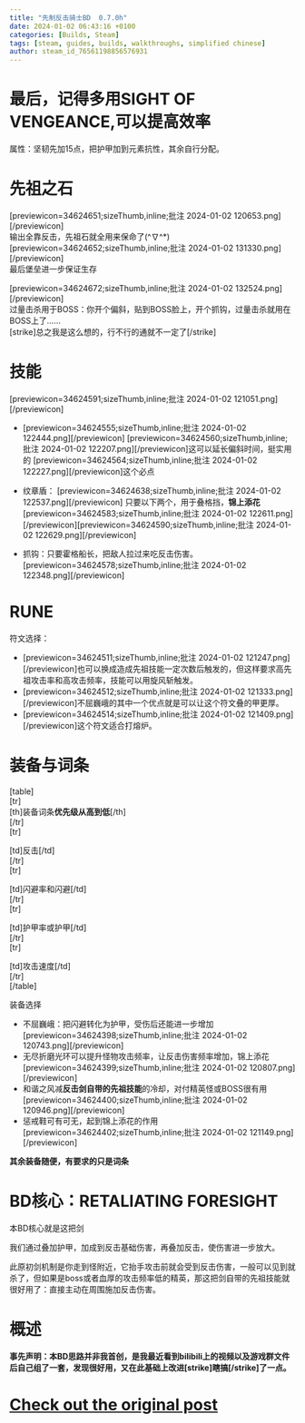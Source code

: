 ```yaml
---
title: "先制反击骑士BD  0.7.0h"
date: 2024-01-02 06:43:16 +0100
categories: [Builds, Steam]
tags: [steam, guides, builds, walkthroughs, simplified chinese]
author: steam_id_76561198856576931
---
```

# 最后，记得多用SIGHT OF VENGEANCE,可以提高效率

属性：坚韧先加15点，把护甲加到元素抗性，其余自行分配。

# 先祖之石

[previewicon=34624651;sizeThumb,inline;批注 2024-01-02 120653.png][/previewicon]  
输出全靠反击，先祖石就全用来保命了(^∇^\*)  
[previewicon=34624652;sizeThumb,inline;批注 2024-01-02 131330.png][/previewicon]  
最后堡垒进一步保证生存  
  
  
[previewicon=34624672;sizeThumb,inline;批注 2024-01-02 132524.png][/previewicon]  
过量击杀用于BOSS：你开个偏斜，贴到BOSS脸上，开个抓钩，过量击杀就用在BOSS上了……  
[strike]总之我是这么想的，行不行的通就不一定了[/strike]

# 技能

[previewicon=34624591;sizeThumb,inline;批注 2024-01-02 121051.png][/previewicon]  
* [previewicon=34624555;sizeThumb,inline;批注 2024-01-02 122444.png][/previewicon]
[previewicon=34624560;sizeThumb,inline;批注 2024-01-02 122207.png][/previewicon]这可以延长偏斜时间，挺实用的
[previewicon=34624564;sizeThumb,inline;批注 2024-01-02 122227.png][/previewicon]这个必点
 
 

* 纹章盾：
[previewicon=34624638;sizeThumb,inline;批注 2024-01-02 122537.png][/previewicon]
只要以下两个，用于叠格挡，**锦上添花**
[previewicon=34624583;sizeThumb,inline;批注 2024-01-02 122611.png][/previewicon][previewicon=34624590;sizeThumb,inline;批注 2024-01-02 122629.png][/previewicon]

* 抓钩：只要霍格船长，把敌人拉过来吃反击伤害。
[previewicon=34624578;sizeThumb,inline;批注 2024-01-02 122348.png][/previewicon]

# RUNE

符文选择：  
* [previewicon=34624511;sizeThumb,inline;批注 2024-01-02 121247.png][/previewicon]也可以换成造成先祖技能一定次数后触发的，但这样要求高先祖攻击率和高攻击频率，技能可以用旋风斩触发。
* [previewicon=34624512;sizeThumb,inline;批注 2024-01-02 121333.png][/previewicon]不屈巍峨的其中一个优点就是可以让这个符文叠的甲更厚。
* [previewicon=34624514;sizeThumb,inline;批注 2024-01-02 121409.png][/previewicon]这个符文适合打熔炉。


# 装备与词条

[table]  
 [tr]  
 [th]装备词条**优先级从高到低**[/th]  
 [/tr]  
 [tr]  
   
 [td]反击[/td]  
 [/tr]  
 [tr]  
   
 [td]闪避率和闪避[/td]  
 [/tr]  
 [tr]  
   
 [td]护甲率或护甲[/td]  
 [/tr]  
 [tr]  
   
 [td]攻击速度[/td]  
 [/tr]  
[/table]  
  
装备选择  
* 不屈巍峨：把闪避转化为护甲，受伤后还能进一步增加[previewicon=34624398;sizeThumb,inline;批注 2024-01-02 120743.png][/previewicon]
* 无尽折磨光环可以提升怪物攻击频率，让反击伤害频率增加，锦上添花[previewicon=34624399;sizeThumb,inline;批注 2024-01-02 120807.png][/previewicon]
* 和谐之风减**反击剑自带的先祖技能**的冷却，对付精英怪或BOSS很有用[previewicon=34624400;sizeThumb,inline;批注 2024-01-02 120946.png][/previewicon]
* 惩戒鞋可有可无，起到锦上添花的作用[previewicon=34624402;sizeThumb,inline;批注 2024-01-02 121149.png][/previewicon]

  
**其余装备随便，有要求的只是词条**  
  
  
  


# BD核心：RETALIATING FORESIGHT

本BD核心就是这把剑  
  
  
我们通过叠加护甲，加成到反击基础伤害，再叠加反击，使伤害进一步放大。  
  
此原初剑机制是你走到怪附近，它抬手攻击前就会受到反击伤害，一般可以见到就杀了，但如果是boss或者血厚的攻击频率低的精英，那这把剑自带的先祖技能就很好用了：直接主动在周围施加反击伤害。

# 概述

**事先声明：本BD思路并非我首创，是我最近看到bilibili上的视频以及游戏群文件后自己组了一套，发现很好用，又在此基础上改进[strike]瞎搞[/strike]了一点。**

# <a href="https://steamcommunity.com/sharedfiles/filedetails/?id=3129141897" target="_blank">Check out the original post</a>